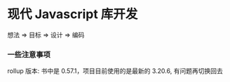 # 现代 Javascript 库开发
想法 => 目标 => 设计 => 编码

### 一些注意事项
rollup 版本: 书中是 0.57.1，项目目前使用的是最新的 3.20.6, 有问题再切换回去